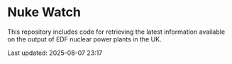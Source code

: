 # Nuke Watch

This repository includes code for retrieving the latest information available on the output of EDF nuclear power plants in the UK.

Last updated: 2025-08-07 23:17